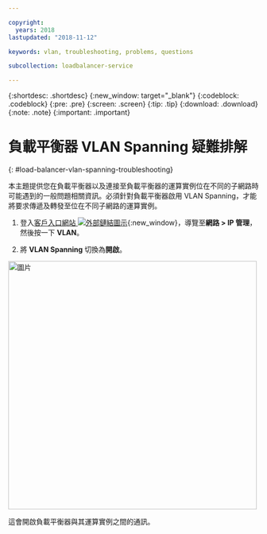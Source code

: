 ```yaml
---

copyright:
  years: 2018
lastupdated: "2018-11-12"

keywords: vlan, troubleshooting, problems, questions

subcollection: loadbalancer-service

---
```


{:shortdesc: .shortdesc}
{:new_window: target="_blank"}
{:codeblock: .codeblock}
{:pre: .pre}
{:screen: .screen}
{:tip: .tip}
{:download: .download}
{:note: .note}
{:important: .important}

# 負載平衡器 VLAN Spanning 疑難排解
{: #load-balancer-vlan-spanning-troubleshooting}

本主題提供您在負載平衡器以及連接至負載平衡器的運算實例位在不同的子網路時可能遇到的一般問題相關資訊。必須針對負載平衡器啟用 VLAN Spanning，才能將要求傳遞及轉發至位在不同子網路的運算實例。

1. 登入[客戶入口網站 ![外部鏈結圖示](../../icons/launch-glyph.svg "外部鏈結圖示")](https://control.softlayer.com){:new_window}，導覽至**網路 > IP 管理**，然後按一下 **VLAN**。

2. 將 **VLAN Spanning** 切換為**開啟**。

<img src="images/vlan-spanning.png" alt="圖片" style="width: 500px;"/>

這會開啟負載平衡器與其運算實例之間的通訊。
